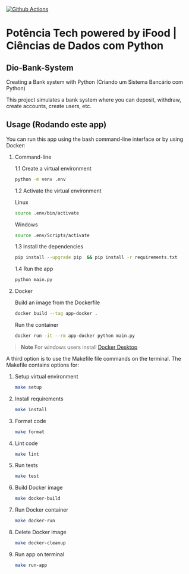 [![Github Actions](https://github.com/mathewsrc/Dio-Bank-System/actions/workflows/main.yml/badge.svg)](https://github.com/mathewsrc/Dio-Bank-System/actions/workflows/main.yml)

# Potência Tech powered by iFood | Ciências de Dados com Python

## Dio-Bank-System

Creating a Bank system with Python (Criando um Sistema Bancário com Python)

This project simulates a bank system where you can deposit, withdraw, create accounts, create users, etc.

## Usage (Rodando este app)

You can run this app using the bash command-line interface or by using Docker:

1. Command-line

   1.1 Create a virtual environment

   ```bash
   python -m venv .env
   ```

   1.2 Activate the virtual environment 

   Linux
   ```bash
   source .env/bin/activate
   ```

   Windows
   ```bash
   source .env/Scripts/activate
   ```

   1.3 Install the dependencies

   ```bash
   pip install --upgrade pip  && pip install -r requirements.txt
   ```

   1.4 Run the app
   
   ```bash
   python main.py
   ```

2. Docker

    Build an image from the Dockerfile
    ```bash
    docker build --tag app-docker .
    ```
  
    Run the container
    ```bash
    docker run -it --rm app-docker python main.py
    ```
   
> **Note**
> For windows users install [Docker Desktop](https://www.docker.com/products/docker-desktop/)


A third option is to use the Makefile file commands on the terminal. The Makefile contains options for:

1. Setup virtual environment
   ```bash
   make setup
   ```
   
2. Install requirements
    ```bash
    make install
    ```

3. Format code
   ```bash
   make format
   ```

4. Lint code
    ```bash
    make lint
    ```

5. Run tests
    ```bash
    make test
     ```
6. Build Docker image
    ```bash
   make docker-build
   ```

7. Run Docker container
    ```bash
   make docker-run
   ```

8. Delete Docker image
    ```bash
   make docker-cleanup
   ```

9. Run app on terminal
     ```bash
   make run-app
   ```

